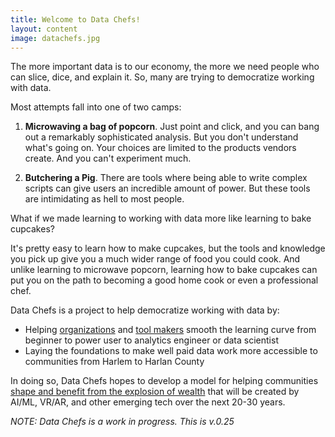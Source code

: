 ```yaml
---
title: Welcome to Data Chefs!
layout: content
image: datachefs.jpg
---
```


The more important data is to our economy, the more we need people who can slice, dice, and explain it. So, many are trying to democratize working with data.

Most attempts fall into one of two camps:

1) __Microwaving a bag of popcorn__. Just point and click, and you can bang out a remarkably sophisticated analysis. But you don't understand what's going on. Your choices are limited to the products vendors create. And you can't experiment much.

2) __Butchering a Pig__.  There are tools where being able to write complex scripts can give users an incredible amount of power. But these tools are intimidating as hell to most people.

What if we made learning to working with data more like learning to bake cupcakes?

It's pretty easy to learn how to make cupcakes, but the tools and knowledge you pick up give you a much wider range of food you could cook. And unlike learning to microwave popcorn, learning how to bake cupcakes can put you on the path to becoming a good home cook or even a professional chef.

Data Chefs is a project to help democratize working with data by:
 - Helping [organizations](/organizations/) and [tool makers](/toolmakers/) smooth the learning curve from beginner to power user to analytics engineer or data scientist
 - Laying the foundations to make well paid data work more accessible to communities from Harlem to Harlan County

In doing so, Data Chefs hopes to develop a model for helping communities [shape and benefit from the explosion of wealth](https://toolkit.makersall.org/) that will be created by AI/ML, VR/AR, and other emerging tech over the next 20-30 years.

_NOTE: Data Chefs is a work in progress. This is v.0.25_
